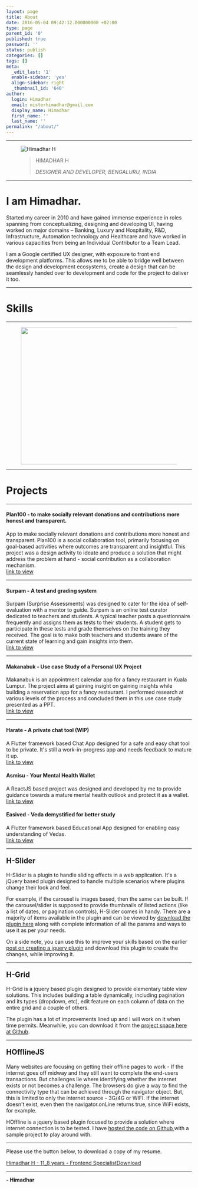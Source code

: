 ```yaml
---
layout: page
title: About
date: 2016-05-04 09:42:12.000000000 +02:00
type: page
parent_id: '0'
published: true
password: ''
status: publish
categories: []
tags: []
meta:
  _edit_last: '1'
  enable-sidebar: 'yes'
  align-sidebar: right
  _thumbnail_id: '640'
author:
  login: Himadhar
  email: misterhimadhar@gmail.com
  display_name: Himadhar
  first_name: ''
  last_name: ''
permalink: "/about/"
---
```

<hr class="wp-block-separator" />
<!-- /wp:separator -->
<div class="wp-block-columns"><!-- wp:column -->
<div class="wp-block-column"><!-- wp:image {"align":"center","id":632,"sizeSlug":"large","linkDestination":"none"} -->
<div class="wp-block-image">
<figure class="aligncenter size-large"><img src="{{ site.baseurl }}/assets/2016/05/HH-e1624970924794.png" alt="Himadhar H" class="wp-image-632" /></figure>
</div>
<!-- /wp:image --></div>
<div class="wp-block-column is-vertically-aligned-center"><!-- wp:pullquote -->
<figure class="wp-block-pullquote">
<blockquote>
<p>HIMADHAR H</p>
<p><cite>DESIGNER AND DEVELOPER, BENGALURU, INDIA</cite></p></blockquote>
</figure>
<!-- /wp:pullquote --></div>
<!-- /wp:column --></div>
<hr class="wp-block-separator" />
<h1>I am Himadhar.</h1>
<p>Started my career in 2010 and have gained immense experience in roles spanning from conceptualizing, designing and developing UI, having worked on major domains – Banking, Luxury and Hospitality, R&amp;D, Infrastructure, Automation technology and Healthcare and have worked in various capacities from being an Individual Contributor to a Team Lead.</p>
<p>I am a Google certified UX designer, with exposure to front end development platforms. This allows me to be able to bridge well between the design and development ecosystems, create a design that can be seamlessly handed over to development and code for the project to deliver it too.</p>
<hr class="wp-block-separator" />
<h1>Skills</h1>
<hr class="wp-block-separator" />
<div class="wp-block-image">
<figure class="aligncenter size-large is-resized"><img src="{{ site.baseurl }}/assets/2016/05/skills-2.png" alt="" class="wp-image-658" width="584" height="372" /></figure>
</div>
<hr class="wp-block-separator" />
<h1>Projects</h1>
<hr class="wp-block-separator" />
<h4>Plan100 - to make socially relevant donations and contributions more honest and transparent.</h4>
<p>App to make socially relevant donations and contributions more honest and transparent. Plan100 is a social collaboration tool, primarily focusing on goal-based activities where outcomes are transparent and insightful. This project was a design activity to ideate and produce a solution that might address the problem at hand - social contribution as a collaboration mechanism. <br /><a rel="noreferrer noopener" href="https://docs.google.com/presentation/d/e/2PACX-1vQyUIa32eszzMJ-l9suxdhdEz7KWVkbkXyH0P4o0KKo9QatGHKjo6Bhtqij3aU3NPXR9-Y1PPf3vBGl/pub?start=false&amp;loop=false&amp;delayms=3000&amp;slide=id.p1" data-type="URL" data-id="https://docs.google.com/presentation/d/e/2PACX-1vQyUIa32eszzMJ-l9suxdhdEz7KWVkbkXyH0P4o0KKo9QatGHKjo6Bhtqij3aU3NPXR9-Y1PPf3vBGl/pub?start=false&amp;loop=false&amp;delayms=3000&amp;slide=id.p1" target="_blank">link to view</a></p>
<hr class="wp-block-separator" />
<h4>Surpam - A test and grading system</h4>
<p>Surpam (Surprise Assessments) was designed to cater for the idea of self-evaluation with a mentor to guide. Surpam is an online test curator dedicated to teachers and students. A typical teacher posts a questionnaire frequently and assigns them as tests to their students. A student gets to participate in these tests and grade themselves on the training they received. The goal is to make both teachers and students aware of the current state of learning and gain insights into them. <br /><a rel="noreferrer noopener" href="https://docs.google.com/document/d/e/2PACX-1vTstQp3sgBxyBk7KEi4wr5TdsZTNVszZIfAEV_wSk_NHtz17Y5GRktItBf0gK2XDgdOYBJABO030fzA/pub" data-type="URL" data-id="https://docs.google.com/document/d/e/2PACX-1vTstQp3sgBxyBk7KEi4wr5TdsZTNVszZIfAEV_wSk_NHtz17Y5GRktItBf0gK2XDgdOYBJABO030fzA/pub" target="_blank">link to view</a></p>
<hr class="wp-block-separator" />
<h4>Makanabuk - Use case Study of a Personal UX Project</h4>
<p>Makanabuk is an appointment calendar app for a fancy restaurant in Kuala Lumpur. The project aims at gaining insight on gaining insights while building a reservation app for a fancy restaurant. I performed research at various levels of the process and concluded them in this use case study presented as a PPT. <br /><a href="https://docs.google.com/presentation/d/e/2PACX-1vRJxf7wJH3Kp_kB2eGCsA0bg-5j9tbegJ7kBhUXj5HaEXEKwhoL3FqZP1xay2B4lx29H8IMDGWDfEE9/pub?start=true&amp;loop=true&amp;delayms=60000" data-type="URL" data-id="https://docs.google.com/presentation/d/e/2PACX-1vRJxf7wJH3Kp_kB2eGCsA0bg-5j9tbegJ7kBhUXj5HaEXEKwhoL3FqZP1xay2B4lx29H8IMDGWDfEE9/pub?start=true&amp;loop=true&amp;delayms=60000" target="_blank" rel="noreferrer noopener">link to view</a></p>
<hr class="wp-block-separator" />
<h4>Harate - A private chat tool (WIP)</h4>
<p>A Flutter framework based Chat App designed for a safe and easy chat tool to be private. It's still a work-in-progress app and needs feedback to mature it up.<br /> <a href="https://play.google.com/store/apps/details?id=com.hh.harate" data-type="URL" data-id="https://play.google.com/store/apps/details?id=com.hh.harate">link to view</a></p>
<h4>Asmisu - Your Mental Health Wallet</h4>
<p>A ReactJS based project was designed and developed by me to provide guidance towards a mature mental health outlook and protect it as a wallet. <br /><a href="http://www.asmisu.com/">link to view</a></p>
<h4>Easived - Veda demystified for better study</h4>
<p>A Flutter framework based Educational App designed for enabling easy understanding of Vedas. <br /><a href="https://play.google.com/store/apps/details?id=com.hh.bhagavantham">link to view</a></p>
<hr class="wp-block-separator" />
<h4><strong style="font-size: 1.4em;">H-Slider</strong></h4>
<p>H-Slider is a plugin to handle sliding effects in a web application. It's a jQuery based plugin designed to handle multiple scenarios where plugins change their look and feel.</p>
<p>For example, if the carousel is images based, then the same can be built. If the carousel/slider is supposed to provide thumbnails of listed actions (like a list of dates, or pagination controls), H-Slider comes in handy. There are a majority of items available in the plugin and can be viewed by&nbsp;<a href="https://github.com/himadhar/h-slider" target="_blank" rel="noopener">download the plugin here</a> along with complete information of all the params and ways to use it as per your needs.</p>
<p>On a side note, you can use this to improve your skills based on the earlier <a title="post on creating a jquery plugin" href="http://himadhar.com/?p=254" target="_blank" rel="noopener">post on creating a jquery plugin</a>&nbsp;and download this plugin to create the changes, while improving it.</p>
<hr class="wp-block-separator" />
<h4><strong style="font-size: 1.4em;">H-Grid</strong></h4>
<p>H-Grid is a jquery based plugin designed to provide elementary table view solutions. This includes building a table dynamically, including pagination and its types (dropdown, etc), edit feature on each column of data on the entire grid and a couple of others.</p>
<p>The plugin has a lot of improvements lined up and I will work on it when time permits. Meanwhile, you can download it from the <a title="project space here at Github" href="https://github.com/himadhar/h-grid" target="_blank" rel="noopener">project space here at Github</a>.</p>
<hr class="wp-block-separator" />
<h4><strong style="font-size: 1.4em;">HOfflineJS</strong></h4>
<p>Many websites are focusing on getting their offline pages to work - If the internet goes off midway and they still want to complete the end-users transactions. But challenges lie where identifying whether the internet exists or not becomes a challenge. The browsers do give a way to find the connectivity type that can be achieved through the navigator object. But, this is limited to only the internet source - 3G/4G or WIFI. If the internet doesn't exist, even then the navigator.onLine returns true, since WiFi exists, for example.</p>
<p>HOffline is a jquery based plugin focused to provide a solution where internet connection is to be tested. I have <a title="hosted the code on Github" href="https://github.com/himadhar/hoffline" target="_blank" rel="noopener">hosted the code on Github </a>with a sample project to play around with.</p>
<hr class="wp-block-separator" />
<p>Please use the button below, to download a copy of my resume.</p>
<div class="wp-block-file"><object class="wp-block-file__embed" data="https://himadhar.com/wp-content/uploads/2022/05/Himadhar-H-11_8-years-Frontend-Specialist.pdf" type="application/pdf" style="width:100%;height:600px" aria-label="Embed of Himadhar H - 11_8 years - Frontend Specialist."></object><a href="https://himadhar.com/wp-content/uploads/2022/05/Himadhar-H-11_8-years-Frontend-Specialist.pdf">Himadhar H - 11_8 years - Frontend Specialist</a><a href="https://himadhar.com/wp-content/uploads/2022/05/Himadhar-H-11_8-years-Frontend-Specialist.pdf" class="wp-block-file__button" download>Download</a></div>
<hr class="wp-block-separator" />
<p class="has-text-align-right"><strong>- Himadhar</strong></p>
